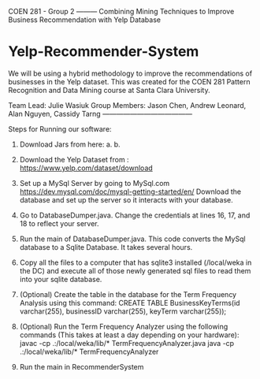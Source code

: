 COEN 281 - Group 2 ———
Combining Mining Techniques to Improve Business Recommendation with Yelp Database
# Yelp-Recommender-System
We will be using a hybrid methodology to improve the recommendations of businesses in the Yelp dataset. This was created for the COEN 281 Pattern Recognition and Data Mining course at Santa Clara University.

Team Lead: Julie Wasiuk
Group Members: Jason Chen, Andrew Leonard, Alan Nguyen, Cassidy Tarng
—————————————

Steps for Running our software:

  1. Download Jars from here:
  a. 
  b.
  
  2. Download the Yelp Dataset from : https://www.yelp.com/dataset/download
  3. Set up a MySql Server by going to MySql.com https://dev.mysql.com/doc/mysql-getting-started/en/
    Download the database and set up the server so it interacts with your database. 
  4. Go to DatabaseDumper.java. Change the credentials at lines 16, 17, and 18 to reflect your server.
  5. Run the main of DatabaseDumper.java. This code converts the MySql database to a Sqlite Database. It takes several hours.
  6. Copy all the files to a computer that has sqlite3 installed (/local/weka in the DC) and execute all of those newly generated sql files to read them into your sqlite database.
  7. (Optional) Create the table in the database for the Term Frequency Analysis using this command:
  CREATE TABLE BusinessKeyTerms(id varchar(255), businessID varchar(255), keyTerm varchar(255));
  8. (Optional) Run the Term Frequency Analyzer using the following commands (This takes at least a day depending on your hardware):
  javac -cp .:/local/weka/lib/* TermFrequencyAnalyzer.java
java -cp .:/local/weka/lib/* TermFrequencyAnalyzer
9. Run the main in RecommenderSystem
  
  
  
  
 

